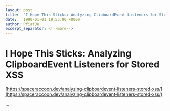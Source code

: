 ```yaml
---
layout: post
title:  "I Hope This Sticks: Analyzing ClipboardEvent Listeners for Stored XSS"
date:   1990-01-01 19:55:00 +0000
author: PfiatDe
excerpt_separator: <!--more-->
---
```


# I Hope This Sticks: Analyzing ClipboardEvent Listeners for Stored XSS

[https://spaceraccoon.dev/analyzing-clipboardevent-listeners-stored-xss/](https://spaceraccoon.dev/analyzing-clipboardevent-listeners-stored-xss/)

...
<!--more-->
